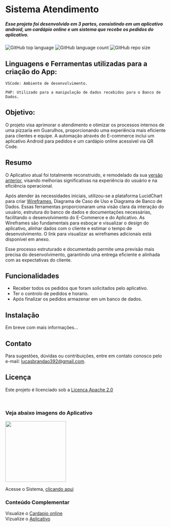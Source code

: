 # Sistema Atendimento

##### Esse projeto foi desenvolvido em 3 partes, consistindo em um aplicativo android, um cardápio online e um sistema que recebe os pedidos do aplicativo.

![GitHub top language](https://img.shields.io/github/languages/top/BrandsDeveloper/SistemaAtendimento) ![GitHub language count](https://img.shields.io/github/languages/count/BrandsDeveloper/SistemaAtendimento) ![GitHub repo size](https://img.shields.io/github/repo-size/BrandsDeveloper/SistemaAtendimento)

## Linguagens e Ferramentas utilizadas para a criação do App: 
```
VSCode: Ambiente de desenvolvimento.
```
```
PHP: Utilizado para a manipulação de dados recebidos para o Banco de Dados.
```

## Objetivo:

O projeto visa aprimorar o atendimento e otimizar os processos internos de uma pizzaria em Guarulhos, proporcionando uma experiência mais eficiente para clientes e equipe. A automação através do E-commerce inclui um aplicativo Android para pedidos e um cardápio online acessível via QR Code.

## Resumo

O Aplicativo atual foi totalmente reconstruido, e remodelado da sua [versão anterior](https://github.com/BrandsDeveloper/App_PizzariaMadri), visando melhorias significativas na experiência do usuário e na eficiência operacional.

Após atender às necessidades iniciais, utilizou-se a plataforma LucidChart para criar [Wireframes](https://drive.google.com/drive/folders/10O1wmF-r5OL6ELz-zgBrcK71APyZuE9_?usp=sharing), Diagrama de Caso de Uso e Diagrama de Banco de Dados. Essas ferramentas proporcionaram uma visão clara da interação do usuário, estrutura do banco de dados e documentações necessárias, facilitando o desenvolvimento do E-Commerce e do Aplicativo. As Wireframes são fundamentais para esboçar e visualizar o design do aplicativo, alinhar dados com o cliente e estimar o tempo de desenvolvimento. O link para visualizar as wireframes adicionais está disponível em anexo.

Esse processo estruturado e documentado permite uma previsão mais precisa do desenvolvimento, garantindo uma entrega eficiente e alinhada com as expectativas do cliente.

## Funcionalidades

* Receber todos os pedidos que foram solicitados pelo aplicativo.
* Ter o controlo de pedidos e horario.
* Após finalizar os pedidos armazenar em um banco de dados.

## Instalação
Em breve com mais informações...

## Contato
Para sugestões, dúvidas ou contribuições, entre em contato conosco pelo e-mail: lucasbrandao392@gmail.com.

## Licença
Este projeto é licenciado sob a [Licença Apache 2.0]()

<br>

### Veja abaixo imagens do Aplicativo

<img alt="" src="" width="190">


Acesse o Sistema, [clicando aqui]()

### Conteúdo Complementar
Visualize o [Cardapio online](https://github.com/BrandsDeveloper/CardapioOnline)
<br>
Vizualize o [Aplicativo](https://github.com/BrandsDeveloper/PizzariaMadri_v2)
